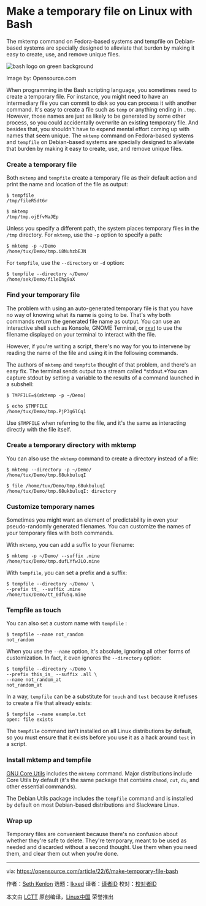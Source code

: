 [#]: subject: "Make a temporary file on Linux with Bash"
[#]: via: "https://opensource.com/article/22/6/make-temporary-file-bash"
[#]: author: "Seth Kenlon https://opensource.com/users/seth"
[#]: collector: "lkxed"
[#]: translator: "geekpi"
[#]: reviewer: " "
[#]: publisher: " "
[#]: url: " "

Make a temporary file on Linux with Bash
======
The mktemp command on Fedora-based systems and tempfile on Debian-based systems are specially designed to alleviate that burden by making it easy to create, use, and remove unique files.

![bash logo on green background][1]

Image by: Opensource.com

When programming in the Bash scripting language, you sometimes need to create a temporary file. For instance, you might need to have an intermediary file you can commit to disk so you can process it with another command. It's easy to create a file such as `temp` or anything ending in `.tmp`. However, those names are just as likely to be generated by some other process, so you could accidentally overwrite an existing temporary file. And besides that, you shouldn't have to expend mental effort coming up with names that seem unique. The `mktemp` command on Fedora-based systems and `tempfile` on Debian-based systems are specially designed to alleviate that burden by making it easy to create, use, and remove unique files.

### Create a temporary file

Both `mktemp` and `tempfile` create a temporary file as their default action and print the name and location of the file as output:

```
$ tempfile
/tmp/fileR5dt6r

$ mktemp 
/tmp/tmp.ojEfvMaJEp
```

Unless you specify a different path, the system places temporary files in the `/tmp` directory. For `mktemp`, use the `-p` option to specify a path:

```
$ mktemp -p ~/Demo
/home/tux/Demo/tmp.i8NuhzbEJN
```

For `tempfile`, use the `--directory` or `-d` option:

```
$ tempfile --directory ~/Demo/
/home/sek/Demo/fileIhg9aX
```

### Find your temporary file

The problem with using an auto-generated temporary file is that you have no way of knowing what its name is going to be. That's why both commands return the generated file name as output. You can use an interactive shell such as Konsole, GNOME Terminal, or [rxvt][2] to use the filename displayed on your terminal to interact with the file.

However, if you're writing a script, there's no way for you to intervene by reading the name of the file and using it in the following commands.

The authors of `mktemp` and `tempfile` thought of that problem, and there's an easy fix. The terminal sends output to a stream called *stdout.*You can capture stdout by setting a variable to the results of a command launched in a subshell:

```
$ TMPFILE=$(mktemp -p ~/Demo)

$ echo $TMPFILE
/home/tux/Demo/tmp.PjP3g6lCq1
```

Use `$TMPFILE` when referring to the file, and it's the same as interacting directly with the file itself.

### Create a temporary directory with mktemp

You can also use the `mktemp` command to create a directory instead of a file:

```
$ mktemp --directory -p ~/Demo/
/home/tux/Demo/tmp.68ukbuluqI

$ file /home/tux/Demo/tmp.68ukbuluqI
/home/tux/Demo/tmp.68ukbuluqI: directory
```

### Customize temporary names

Sometimes you might want an element of predictability in even your pseudo-randomly generated filenames. You can customize the names of your temporary files with both commands.

With `mktemp`, you can add a suffix to your filename:

```
$ mktemp -p ~/Demo/ --suffix .mine
/home/tux/Demo/tmp.dufLYfwJLO.mine
```

With `tempfile`, you can set a prefix and a suffix:

```
$ tempfile --directory ~/Demo/ \
--prefix tt_ --suffix .mine
/home/tux/Demo/tt_0dfu5q.mine
```

### Tempfile as touch

You can also set a custom name with `tempfile` :

```
$ tempfile --name not_random
not_random
```

When you use the `--name` option, it's absolute, ignoring all other forms of customization. In fact, it even ignores the `--directory` option:

```
$ tempfile --directory ~/Demo \
--prefix this_is_ --suffix .all \
--name not_random_at
not_random_at
```

In a way, `tempfile` can be a substitute for `touch` and `test` because it refuses to create a file that already exists:

```
$ tempfile --name example.txt
open: file exists
```

The `tempfile` command isn't installed on all Linux distributions by default, so you must ensure that it exists before you use it as a hack around `test` in a script.

### Install mktemp and tempfile

[GNU Core Utils][3] includes the `mktemp` command. Major distributions include Core Utils by default (it's the same package that contains `chmod`, `cut`, `du`, and other essential commands).

The Debian Utils package includes the `tempfile` command and is installed by default on most Debian-based distributions and Slackware Linux.

### Wrap up

Temporary files are convenient because there's no confusion about whether they're safe to delete. They're temporary, meant to be used as needed and discarded without a second thought. Use them when you need them, and clear them out when you're done.

--------------------------------------------------------------------------------

via: https://opensource.com/article/22/6/make-temporary-file-bash

作者：[Seth Kenlon][a]
选题：[lkxed][b]
译者：[译者ID](https://github.com/译者ID)
校对：[校对者ID](https://github.com/校对者ID)

本文由 [LCTT](https://github.com/LCTT/TranslateProject) 原创编译，[Linux中国](https://linux.cn/) 荣誉推出

[a]: https://opensource.com/users/seth
[b]: https://github.com/lkxed
[1]: https://opensource.com/sites/default/files/lead-images/bash_command_line.png
[2]: https://opensource.com/article/19/10/why-use-rxvt-terminal
[3]: https://www.gnu.org/software/coreutils/
